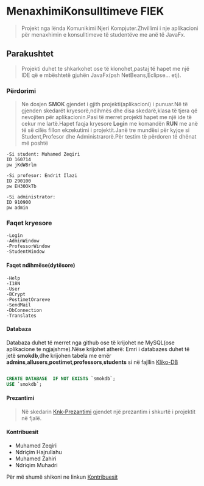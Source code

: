 # MenaxhimiKonsulltimeve FIEK

>Projekt nga lënda Komunikimi Njeri Kompjuter.Zhvillimi i nje aplikacioni për menaxhimin e konsulltimeve të studentëve me anë të JavaFx.

## Parakushtet

>Projekti duhet te shkarkohet ose të klonohet,pastaj të hapet me një IDE që e mbështetë gjuhën JavaFx(psh NetBeans,Eclipse... etj).

### Përdorimi

>Ne dosjen **SMOK** gjendet i gjith projekti(aplikacioni) i punuar.Në të gjenden skedarët kryesorë,ndihmës dhe disa skedarë,klasa të tjera që nevojiten për aplikacionin.Pasi të merret projekti hapet me një ide të cekur me lartë.Hapet faqja kryesore **Login** me komandën **RUN** me anë të së cilës  fillon ekzekutimi i projektit.Janë tre mundësi për kyjqe si Student,Profesor dhe Administrarorë.Për testim të përdoren të dhënat më poshtë
```
-Si student: Muhamed Zeqiri
ID 160714
pw jKdW8rlm

-Si profesor: Endrit Ilazi
ID 290100
pw EH30OkTb

-Si administrator: 
ID 910900
pw admin

```

### Faqet kryesore

```
-Login
-AdminWindow
-ProfessorWindow
-StudentWindow

```
#### Faqet ndihmëse(dytësore)

```
-Help
-I18N
-User
-BCrypt
-PostimetOrareve
-SendMail
-DbConnection
-Translates

```

#### Databaza
Databaza duhet të merret nga github ose të krijohet ne MySQL(ose aplikacione te ngjajshme).Nëse krijohet atherë:
Emri i databazes duhet të jetë **smokdb**,dhe krijohen tabela me emër **admins**,**allusers**,**postimet**,**professors**,**students** si në fajllin [Kliko-DB](https://github.com/ndriqimh/MenaxhimiKonsulltimeve_FIEK_Gr15/blob/master/Dump20190612.sql)
```sql

CREATE DATABASE  IF NOT EXISTS `smokdb`;
USE `smokdb`;

``` 
#### Prezantimi 

>Në skedarin [Knk-Prezantimi](https://github.com/ndriqimh/MenaxhimiKonsulltimeve_FIEK_Gr15/blob/master/KNK-Prezentimi.pptx) gjendet një prezantim i shkurtë i projektit në fjalë.

#### Kontribuesit

* Muhamed Zeqiri
* Ndriçim Hajrullahu
* Muhamed Zahiri
* Ndriqim Muhadri

Për më shumë shikoni ne linkun [Kontribuesit](https://github.com/ndriqimh/MenaxhimiKonsulltimeve_FIEK_Gr15/graphs/contributors)
